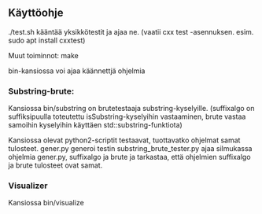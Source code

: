 ## Käyttöohje



./test.sh kääntää yksikkötestit ja ajaa ne. (vaatii cxx test -asennuksen. esim. sudo apt install cxxtest)

Muut toiminnot: make

bin-kansiossa voi ajaa käännettjä ohjelmia



### Substring-brute:
Kansiossa bin/substring on brutetestaaja substring-kyselyille. (suffixalgo on suffiksipuulla toteutettu isSubstring-kyselyihin vastaaminen, brute vastaa samoihin kyselyihin käyttäen std::substring-funktiota)

Kansiossa olevat python2-scriptit testaavat, tuottavatko ohjelmat samat tulosteet.
gener.py generoi testin
substring_brute_tester.py ajaa silmukassa ohjelmia gener.py, suffixalgo ja brute ja tarkastaa, että ohjelmien suffixalgo ja brute tulosteet ovat samat.


### Visualizer
Kansiossa bin/visualize
